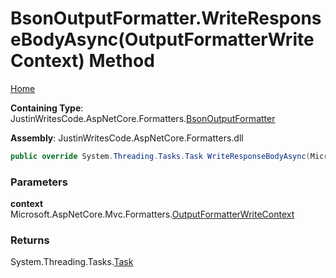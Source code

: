 # BsonOutputFormatter\.WriteResponseBodyAsync\(OutputFormatterWriteContext\) Method

[Home](../../../README.md)

**Containing Type**: JustinWritesCode\.AspNetCore\.Formatters\.[BsonOutputFormatter](../README.md)

**Assembly**: JustinWritesCode\.AspNetCore\.Formatters\.dll

```csharp
public override System.Threading.Tasks.Task WriteResponseBodyAsync(Microsoft.AspNetCore.Mvc.Formatters.OutputFormatterWriteContext context)
```

### Parameters

**context** &ensp; Microsoft\.AspNetCore\.Mvc\.Formatters\.[OutputFormatterWriteContext](https://docs.microsoft.com/en-us/dotnet/api/microsoft.aspnetcore.mvc.formatters.outputformatterwritecontext)

### Returns

System\.Threading\.Tasks\.[Task](https://docs.microsoft.com/en-us/dotnet/api/system.threading.tasks.task)

